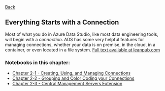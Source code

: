 [Back](../readme.md)

## Everything Starts with a Connection

Most of what you do in Azure Data Studio, like most data engineering tools, will begin with a *connection*. ADS has some very helpful features for managing connections, whether your data is on premise, in the cloud, in a container, or even located in a file system. [Full text available at leanpub.com](https://leanpub.com/hands-on-ads)

### Notebooks in this chapter:

- [Chapter 2-1 - Creating, Using, and Managing Connections](CH-02-01.ipynb)
- [Chapter 2-2 - Grouping and Color Coding your Connections](CH-02-02.ipynb)
- [Chapter 2-3 - Central Management Servers Extension](CH-02-03.ipynb)